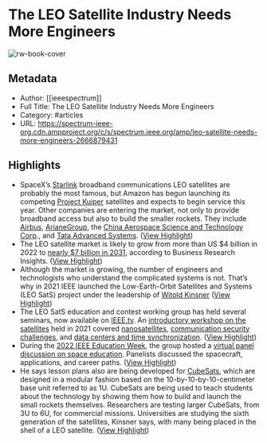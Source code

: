 # The LEO Satellite Industry Needs More Engineers

![rw-book-cover](https://spectrum.ieee.org/media-library/space-image-of-earth-with-multiple-satellites-around-the-middle-on-a-black-background.jpg?id=51009284&width=1200&height=600&coordinates=136%2C0%2C136%2C0)

## Metadata
- Author: [[ieeespectrum]]
- Full Title: The LEO Satellite Industry Needs More Engineers
- Category: #articles
- URL: https://spectrum-ieee-org.cdn.ampproject.org/c/s/spectrum.ieee.org/amp/leo-satellite-needs-more-engineers-2666879431

## Highlights
- SpaceX’s [Starlink](https://www.starlink.com/) broadband communications LEO satellites are probably the most famous, but Amazon has begun launching its competing [Project Kuiper](https://www.aboutamazon.com/news/innovation-at-amazon/what-is-amazon-project-kuiper) satellites and expects to begin service this year. Other companies are entering the market, not only to provide broadband access but also to build the smaller rockets. They include [Airbus](https://www.airbus.com/en/space/telecom/constellations), [ArianeGroup](https://www.ariane.group/en/), the [China Aerospace Science and Technology Corp](https://spacenews.com/china-to-begin-constructing-its-own-megaconstellation-later-this-year/)., and [Tata Advanced Systems](https://www.satellitetoday.com/imagery-and-sensing/2023/11/29/tata-advanced-systems-and-satellogic-to-build-leo-satellites-in-india/). ([View Highlight](https://read.readwise.io/read/01hn0mqaaj0w1abg29sqh899t6))
- The LEO satellite market is likely to grow from more than US $4 billion in 2022 to [nearly $7 billion in 2031](https://www.businessresearchinsights.com/market-reports/leo-satellite-market-100025), according to Business Research Insights. ([View Highlight](https://read.readwise.io/read/01hn0mq69vaj4f4mcecrdss6ah))
- Although the market is growing, the number of engineers and technologists who understand the complicated systems is not. That’s why in 2021 IEEE launched the Low-Earth-Orbit Satellites and Systems (LEO SatS) project under the leadership of [Witold Kinsner](https://www.linkedin.com/in/witold-kinsner-314304a0/?originalSubdomain=ca) ([View Highlight](https://read.readwise.io/read/01hn0mqjqfvvttyfv723zm3mf9))
- The LEO SatS education and contest working group has held several seminars, now available on [IEEE.tv](http://www.ieee.tv/). An [introductory workshop on the satellites](https://cmte.ieee.org/futuredirections/projects/leo-satellites-systems/ieee-leo-sats-fall-ws/) held in 2021 covered [nanosatellites](https://www.youtube.com/watch?v=-fcY8sSUU8w), [communication security challenges](https://www.youtube.com/watch?v=iGxWr92M4fo), and [data centers and time synchronization](https://youtu.be/ikJM87wp4K0). ([View Highlight](https://read.readwise.io/read/01hn0mrj78v219jntkbdy10d9m))
- During the [2022 IEEE Education Week](https://ieee-edusociety.org/ieee-education-week-2022), the group hosted a [virtual panel discussion on space education](https://ieee.webex.com/recordingservice/sites/ieee/recording/18ced09898a9103aa95f9a94dbc9df3c/playback). Panelists discussed the spacecraft, applications, and career paths. ([View Highlight](https://read.readwise.io/read/01hn0mrka9qr8tanb2pgtv9ea5))
- He says lesson plans also are being developed for [CubeSats](https://spectrum.ieee.org/how-small-satellites-are-providing-lowcost-access-to-space), which are designed in a modular fashion based on the 10-by-10-by-10-centimeter base unit referred to as 1U. CubeSats are being used to teach students about the technology by showing them how to build and launch the small rockets themselves. Researchers are testing larger CubeSats, from 3U to 6U, for commercial missions. Universities are studying the sixth generation of the satellites, Kinsner says, with many being placed in the shell of a LEO satellite. ([View Highlight](https://read.readwise.io/read/01hn0mvjyc1khnebsh3nrpe0hg))
